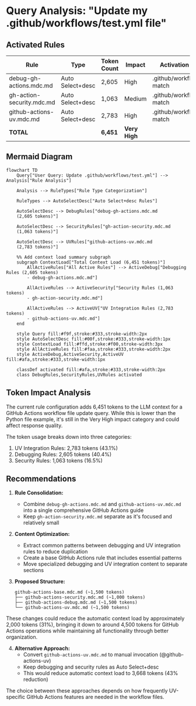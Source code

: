 # Query Analysis: "Update my .github/workflows/test.yml file"

## Activated Rules

| Rule                           | Type             | Token Count | Impact     | Activation Reason |
| ----------------------------- | ---------------- | ----------- | ---------- | ---------------- |
| debug-gh-actions.mdc.md       | Auto Select+desc | 2,605       | High       | .github/workflows/*.yml match |
| gh-action-security.mdc.md     | Auto Select+desc | 1,063       | Medium     | .github/workflows/*.yml match |
| github-actions-uv.mdc.md      | Auto Select+desc | 2,783       | High       | .github/workflows/*.yml match |
| **TOTAL**                     |                  | **6,451**   | **Very High** | |

## Mermaid Diagram

```mermaid
flowchart TD
    Query["User Query: Update .github/workflows/test.yml"] --> Analysis["Rule Analysis"]

    Analysis --> RuleTypes["Rule Type Categorization"]

    RuleTypes --> AutoSelectDesc["Auto Select+desc Rules"]

    AutoSelectDesc --> DebugRules["debug-gh-actions.mdc.md
    (2,605 tokens)"]

    AutoSelectDesc --> SecurityRules["gh-action-security.mdc.md
    (1,063 tokens)"]

    AutoSelectDesc --> UVRules["github-actions-uv.mdc.md
    (2,783 tokens)"]

    %% Add context load summary subgraph
    subgraph ContextLoad["Total Context Load (6,451 tokens)"]
        AllActiveRules["All Active Rules"] --> ActiveDebug["Debugging Rules (2,605 tokens)
        - debug-gh-actions.mdc.md"]

        AllActiveRules --> ActiveSecurity["Security Rules (1,063 tokens)
        - gh-action-security.mdc.md"]

        AllActiveRules --> ActiveUV["UV Integration Rules (2,783 tokens)
        - github-actions-uv.mdc.md"]
    end

    style Query fill:#f9f,stroke:#333,stroke-width:2px
    style AutoSelectDesc fill:#00f,stroke:#333,stroke-width:1px
    style ContextLoad fill:#ffd,stroke:#f00,stroke-width:3px
    style AllActiveRules fill:#faa,stroke:#333,stroke-width:2px
    style ActiveDebug,ActiveSecurity,ActiveUV fill:#afa,stroke:#333,stroke-width:1px

    classDef activated fill:#afa,stroke:#333,stroke-width:2px
    class DebugRules,SecurityRules,UVRules activated
```

## Token Impact Analysis

The current rule configuration adds 6,451 tokens to the LLM context for a GitHub Actions workflow file update query. While this is lower than the Python file example, it's still in the Very High impact category and could affect response quality.

The token usage breaks down into three categories:
1. UV Integration Rules: 2,783 tokens (43.1%)
2. Debugging Rules: 2,605 tokens (40.4%)
3. Security Rules: 1,063 tokens (16.5%)

## Recommendations

1. **Rule Consolidation:**
   - Combine `debug-gh-actions.mdc.md` and `github-actions-uv.mdc.md` into a single comprehensive GitHub Actions guide
   - Keep `gh-action-security.mdc.md` separate as it's focused and relatively small

2. **Content Optimization:**
   - Extract common patterns between debugging and UV integration rules to reduce duplication
   - Create a base GitHub Actions rule that includes essential patterns
   - Move specialized debugging and UV integration content to separate sections

3. **Proposed Structure:**
   ```
   github-actions-base.mdc.md (~1,500 tokens)
   ├── github-actions-security.mdc.md (~1,000 tokens)
   ├── github-actions-debug.mdc.md (~1,500 tokens)
   └── github-actions-uv.mdc.md (~1,500 tokens)
   ```

These changes could reduce the automatic context load by approximately 2,000 tokens (31%), bringing it down to around 4,500 tokens for GitHub Actions operations while maintaining all functionality through better organization.

4. **Alternative Approach:**
   - Convert `github-actions-uv.mdc.md` to manual invocation (@github-actions-uv)
   - Keep debugging and security rules as Auto Select+desc
   - This would reduce automatic context load to 3,668 tokens (43% reduction)

The choice between these approaches depends on how frequently UV-specific GitHub Actions features are needed in the workflow files.
